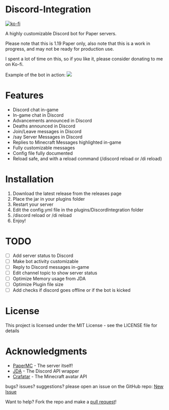# Discord-Integration
[![ko-fi](https://ko-fi.com/img/githubbutton_sm.svg)](https://ko-fi.com/M4M2CZ9B1)

A highly customizable Discord bot for Paper servers.

Please note that this is 1.19 Paper only,
also note that this is a work in progress, and may not be ready for production use.

I spent a lot of time on this, so if you like it, please consider donating to me on Ko-fi.

Example of the bot in action: 
![](example.gif)
# Features
- Discord chat in-game
- In-game chat in Discord
- Advancements announced in Discord
- Deaths announced in Discord
- Join/Leave messages in Discord
- /say Server Messages in Discord
- Replies to Minecraft Messages highlighted in-game
- Fully customizable messages
- Config file fully documented
- Reload safe, and with a reload command (/discord reload or /di reload)


# Installation
1. Download the latest release from the releases page
2. Place the jar in your plugins folder
3. Restart your server
4. Edit the config.yml file in the plugins/DiscordIntegration folder
5. /discord reload or /di reload
6. Enjoy!


# TODO
- [ ]  Add server status to Discord
- [ ]  Make bot activity customizable
- [ ]  Reply to Discord messages in-game
- [ ]  Edit channel topic to show server status
- [ ]  Optimize Memory usage from JDA
- [ ]  Optimize Plugin file size
- [ ]  Add checks if discord goes offline or if the bot is kicked

# License
This project is licensed under the MIT License - see the LICENSE file for details

# Acknowledgments
- [PaperMC](https://github.com/PaperMC/Paper) - The server itself!
- [JDA](https://github.com/DV8FromTheWorld/JDA) - The Discord API wrapper
- [Crafatar](https://crafatar.com/) - The Minecraft avatar API

bugs? issues? suggestions? please open an issue on the GitHub repo:
[New Issue](https://github.com/OakleyCord/Discord-Integration/issues/new)

Want to help? Fork the repo and make a [pull request](https://github.com/OakleyCord/Discord-Integration/pulls)!


